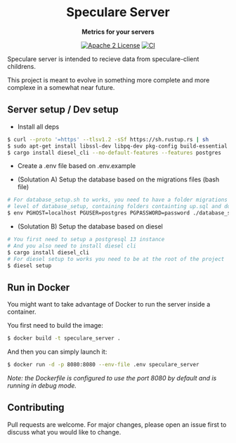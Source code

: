 <div align="center">
  <h1>Speculare Server</h1>
  <p>
    <strong>Metrics for your servers</strong>
  </p>
  <p>

[![Apache 2 License](https://img.shields.io/badge/license-Apache%202-blue.svg)](LICENSE)
[![CI](https://github.com/Martichou/speculare-server/workflows/CI/badge.svg)](https://github.com/Martichou/speculare-server/actions)

  </p>
</div>

Speculare server is intended to recieve data from speculare-client childrens.

This project is meant to evolve in something more complete and more complexe in a somewhat near future.

Server setup / Dev setup
--------------------------

- Install all deps
```bash
$ curl --proto '=https' --tlsv1.2 -sSf https://sh.rustup.rs | sh
$ sudo apt-get install libssl-dev libpq-dev pkg-config build-essential
$ cargo install diesel_cli --no-default-features --features postgres
```

- Create a .env file based on .env.example

- (Solutation A) Setup the database based on the migrations files (bash file)
```bash
# For database_setup.sh to works, you need to have a folder migrations at the same
# level of database_setup, containing folders containting up.sql and down.sql.
$ env PGHOST=localhost PGUSER=postgres PGPASSWORD=password ./database_setup.sh
```

- (Solutation B) Setup the database based on diesel
```bash
# You first need to setup a postgresql 13 instance
# And you also need to install diesel cli
$ cargo install diesel_cli
# For diesel setup to works you need to be at the root of the project
$ diesel setup
```

Run in Docker
--------------------------

You might want to take advantage of Docker to run the server inside a container.

You first need to build the image:
```bash
$ docker build -t speculare_server .
```

And then you can simply launch it:
```bash
$ docker run -d -p 8080:8080 --env-file .env speculare_server
```

_Note: the Dockerfile is configured to use the *port* 8080 by default and is running in *debug* mode._

Contributing
--------------------------

Pull requests are welcome. For major changes, please open an issue first to discuss what you would like to change.

